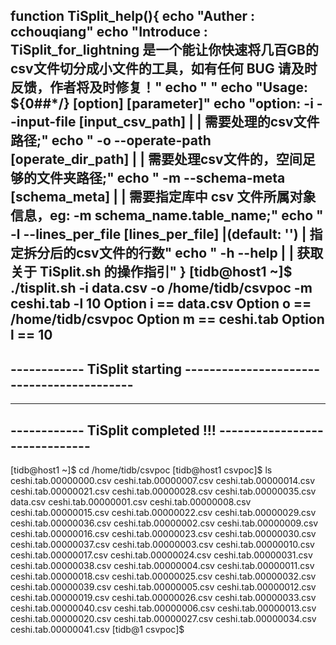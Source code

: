 function TiSplit_help(){
   echo "Auther    : cchouqiang"
   echo "Introduce : TiSplit_for_lightning 是一个能让你快速将几百GB的csv文件切分成小文件的工具，如有任何 BUG 请及时反馈，作者将及时修复！"
   echo " "
   echo "Usage: ${0##*/} [option] [parameter]"
   echo "option: -i --input-file          [input_csv_path]          |               | 需要处理的csv文件路径;"
   echo "        -o --operate-path        [operate_dir_path]        |               | 需要处理csv文件的，空间足够的文件夹路径;"
   echo "        -m --schema-meta         [schema_meta]             |               | 需要指定库中 csv 文件所属对象信息，eg: -m schema_name.table_name;"
   echo "        -l --lines_per_file      [lines_per_file]          |(default: '')  | 指定拆分后的csv文件的行数"
   echo "        -h --help                                          |               | 获取关于 TiSplit.sh 的操作指引"
}
[tidb@host1 ~]$  ./tisplit.sh -i data.csv -o /home/tidb/csvpoc -m ceshi.tab -l 10
Option i == data.csv
Option o == /home/tidb/csvpoc
Option m == ceshi.tab
Option l == 10
---------------------------------------------------------------------------
------------  TiSplit starting  ------------------------------------------
---------------------------------------------------------------------------
---------------------------------------------------------------------------
------------  TiSplit completed !!!         ------------------------------
---------------------------------------------------------------------------
[tidb@host1 ~]$ cd /home/tidb/csvpoc
[tidb@host1 csvpoc]$ ls
ceshi.tab.00000000.csv  ceshi.tab.00000007.csv  ceshi.tab.00000014.csv  ceshi.tab.00000021.csv  ceshi.tab.00000028.csv  ceshi.tab.00000035.csv  data.csv
ceshi.tab.00000001.csv  ceshi.tab.00000008.csv  ceshi.tab.00000015.csv  ceshi.tab.00000022.csv  ceshi.tab.00000029.csv  ceshi.tab.00000036.csv
ceshi.tab.00000002.csv  ceshi.tab.00000009.csv  ceshi.tab.00000016.csv  ceshi.tab.00000023.csv  ceshi.tab.00000030.csv  ceshi.tab.00000037.csv
ceshi.tab.00000003.csv  ceshi.tab.00000010.csv  ceshi.tab.00000017.csv  ceshi.tab.00000024.csv  ceshi.tab.00000031.csv  ceshi.tab.00000038.csv
ceshi.tab.00000004.csv  ceshi.tab.00000011.csv  ceshi.tab.00000018.csv  ceshi.tab.00000025.csv  ceshi.tab.00000032.csv  ceshi.tab.00000039.csv
ceshi.tab.00000005.csv  ceshi.tab.00000012.csv  ceshi.tab.00000019.csv  ceshi.tab.00000026.csv  ceshi.tab.00000033.csv  ceshi.tab.00000040.csv
ceshi.tab.00000006.csv  ceshi.tab.00000013.csv  ceshi.tab.00000020.csv  ceshi.tab.00000027.csv  ceshi.tab.00000034.csv  ceshi.tab.00000041.csv
[tidb@1 csvpoc]$
